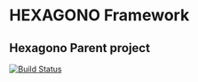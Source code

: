# HEXAGONO Framework

## Hexagono Parent project

[![Build Status](https://travis-ci.org/hexagonoframework/hexagono-parent.svg?branch=master)](https://travis-ci.org/hexagonoframework/hexagono-parent)
